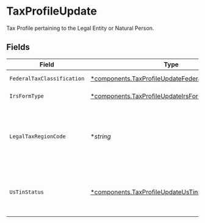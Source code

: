 # TaxProfileUpdate

Tax Profile pertaining to the Legal Entity or Natural Person.


## Fields

| Field                                                                                                                       | Type                                                                                                                        | Required                                                                                                                    | Description                                                                                                                 | Example                                                                                                                     |
| --------------------------------------------------------------------------------------------------------------------------- | --------------------------------------------------------------------------------------------------------------------------- | --------------------------------------------------------------------------------------------------------------------------- | --------------------------------------------------------------------------------------------------------------------------- | --------------------------------------------------------------------------------------------------------------------------- |
| `FederalTaxClassification`                                                                                                  | [*components.TaxProfileUpdateFederalTaxClassification](../../models/components/taxprofileupdatefederaltaxclassification.md) | :heavy_minus_sign:                                                                                                          | Federal tax classification.                                                                                                 | C_CORPORATION                                                                                                               |
| `IrsFormType`                                                                                                               | [*components.TaxProfileUpdateIrsFormType](../../models/components/taxprofileupdateirsformtype.md)                           | :heavy_minus_sign:                                                                                                          | IRS form type.                                                                                                              | W_8                                                                                                                         |
| `LegalTaxRegionCode`                                                                                                        | **string*                                                                                                                   | :heavy_minus_sign:                                                                                                          | Legal tax region must be "US" if provided W-9, otherwise must be a non-US country.                                          | US                                                                                                                          |
| `UsTinStatus`                                                                                                               | [*components.TaxProfileUpdateUsTinStatus](../../models/components/taxprofileupdateustinstatus.md)                           | :heavy_minus_sign:                                                                                                          | United States Individual Taxpayer Identification Number (ITIN) status.                                                      | PASSING                                                                                                                     |